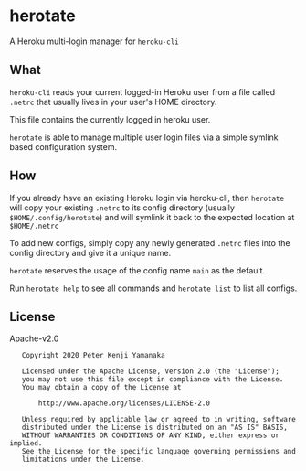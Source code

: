 # herotate

A Heroku multi-login manager for `heroku-cli`

## What

`heroku-cli` reads your current logged-in Heroku user from a file
called `.netrc` that usually lives in your user's HOME directory.

This file contains the currently logged in heroku user.

`herotate` is able to manage multiple user login files via a simple
symlink based configuration system.

## How

If you already have an existing Heroku login via heroku-cli, then `herotate`
will copy your existing `.netrc` to its config directory (usually `$HOME/.config/herotate`)
and will symlink it back to the expected location at `$HOME/.netrc`

To add new configs, simply copy any newly generated `.netrc` files into the config
directory and give it a unique name.

`herotate` reserves the usage of the config name `main` as the default.

Run `herotate help` to see all commands and `herotate list` to list all configs.

## License
Apache-v2.0
```
   Copyright 2020 Peter Kenji Yamanaka

   Licensed under the Apache License, Version 2.0 (the "License");
   you may not use this file except in compliance with the License.
   You may obtain a copy of the License at

       http://www.apache.org/licenses/LICENSE-2.0

   Unless required by applicable law or agreed to in writing, software
   distributed under the License is distributed on an "AS IS" BASIS,
   WITHOUT WARRANTIES OR CONDITIONS OF ANY KIND, either express or implied.
   See the License for the specific language governing permissions and
   limitations under the License.
```
